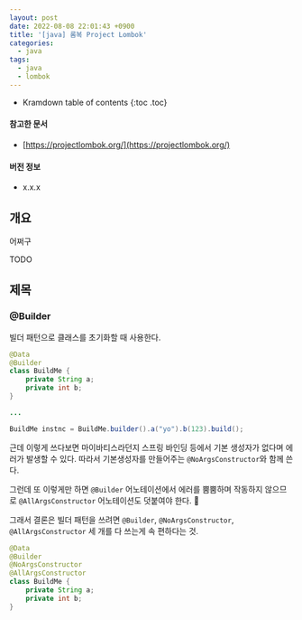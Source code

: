 ```yaml
---
layout: post
date: 2022-08-08 22:01:43 +0900
title: '[java] 롬복 Project Lombok'
categories:
  - java
tags:
  - java
  - lombok
---
```


* Kramdown table of contents
{:toc .toc}

#### 참고한 문서

- [https://projectlombok.org/](https://projectlombok.org/)

#### 버전 정보

- x.x.x

## 개요

어쩌구

TODO

## 제목

### @Builder

빌더 패턴으로 클래스를 초기화할 때 사용한다.

```java
@Data
@Builder
class BuildMe {
    private String a;
    private int b;
}

...

BuildMe instnc = BuildMe.builder().a("yo").b(123).build();
```

근데 이렇게 쓰다보면 마이바티스라던지 스프링 바인딩 등에서 기본 생성자가 없다며 에러가 발생할 수 있다. 따라서 기본생성자를 만들어주는 `@NoArgsConstructor`와 함께 쓴다.

그런데 또 이렇게만 하면 `@Builder` 어노테이션에서 에러를 뿜뿜하며 작동하지 않으므로 `@AllArgsConstructor` 어노테이션도 덧붙여야 한다. 🤣

그래서 결론은 빌더 패턴을 쓰려면 `@Builder`, `@NoArgsConstructor`, `@AllArgsConstructor` 세 개를 다 쓰는게 속 편하다는 것.

```java
@Data
@Builder
@NoArgsConstructor
@AllArgsConstructor
class BuildMe {
    private String a;
    private int b;
}
```
